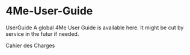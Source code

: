 # 4Me-User-Guide
UserGuide
A global 4Me User Guide is available here.
It might be cut by service in the futur if needed.

Cahier des Charges


